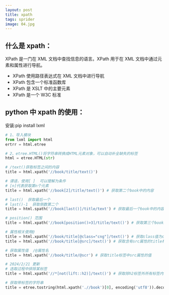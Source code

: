 ```yaml
---
layout: post
title: xpath
tags: sprider
image: 04.jpg
---
```


## 什么是 xpath：

XPath 是一门在 XML 文档中查找信息的语言。XPath 用于在 XML 文档中通过元素和属性进行导航。

- XPath 使用路径表达式在 XML 文档中进行导航
- XPath 包含一个标准函数库
- XPath 是 XSLT 中的主要元素
- XPath 是一个 W3C 标准

## python 中 xpath 的使用：

安装:pip install lxml

```python
# 1、导入模块
from lxml import html
ertrr = html.etree

# 2、etree.HTML()将字符串转换成HTML元素对象，可以自动补全缺失的标签
html = etree.HTML(str)

# /text()获取标签之间的内容
title = html.xpath('//book/title/text()')

# 谓语，使用[ ]  可以理解为条件
# [n]代表获取第n个元素
title = html.xpath('//book[2]/title/text()') # 获取第二个book中的内容

# last()  获取最后一个
# last()-1  获取倒数第二个
title = html.spath('//book[last()]/title/text') # 获取最后一个book中的内容

# position() 范围
title = html.xpath('//book[position()>3]/title/text()') # 获取第三个book之后的内容

# 属性相关使用@
title = html.xpath('//book/title[@class="cng"]/text()') # 获取class值为cng的title标签的内容
title = html.xpath('//book/title[@src]/text()') # 获取含有src属性的title标签的内容

# 获取属性值  /@属性名
title = html.xpath('//book/title/@scr') # 获取title标签中src属性的值

# 2024/2/21 更新
# 选取过程中排除某标签 
title = html.xpath('//*[not(lift::h2)]/text()') # 获取除h2标签外所有标签内容

# 获取带标签的字符串
title = etree.tostring(html.xpath('.//book')[0], encoding('utf8')).decode('utf8') # 获取book标签全部内容（带标签格式）
```
